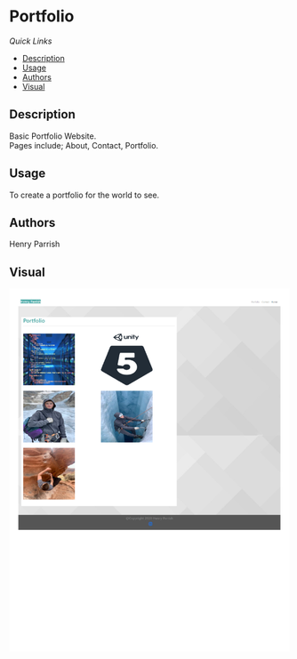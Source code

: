 # Portfolio
*Quick Links*
- [Description](#Description)
- [Usage](#Usage)
- [Authors](#Authors)
- [Visual](#Visual)


## Description
Basic Portfolio Website.  
Pages include; About, Contact, Portfolio.


## Usage
To create a portfolio for the world to see.
## Authors
Henry Parrish

## Visual

![Screencapture](screencapture-portfolio.png)
